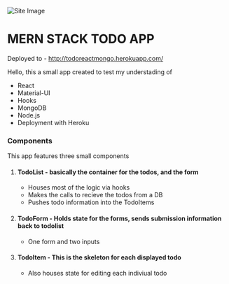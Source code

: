 ![Site Image](https://i.ibb.co/nmPDxnp/Screen-Shot-2020-07-17-at-1-06-13-PM.png)

# MERN STACK TODO APP
Deployed to - http://todoreactmongo.herokuapp.com/

Hello, this a small app created to test my understading of 
* React
* Material-UI
* Hooks
* MongoDB
* Node.js
* Deployment with Heroku


### Components

This app features three small components
1.  #### TodoList - basically the container for the todos, and the form
    * Houses most of the logic via hooks
    * Makes the calls to recieve the todos from a DB
    * Pushes todo information into the TodoItems

2. #### TodoForm - Holds state for the forms, sends submission information back to todolist
    * One form and two inputs
    
3. #### TodoItem - This is the skeleton for each displayed todo
    * Also houses state for editing each indiviual todo

